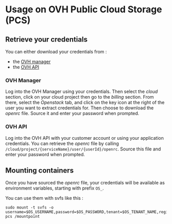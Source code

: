 # Usage on OVH Public Cloud Storage (PCS)

## Retrieve your credentials

You can either download your credentials from :
- the [OVH manager](https://www.ovh.com/manager)
- the [OVH API](https://api.ovh.com)

### OVH Manager

Log into the OVH Manager using your credentials.
Then select the *cloud* section, click on your cloud project
then go to the *billing* section. From there, select
the *Openstack* tab, and click on the key icon at the right
of the user you want to extract credentials for. Then
choose to download the *openrc* file. Source it and
enter your password when prompted.


### OVH API

Log into the OVH API with your customer account or using your
application credentials. You can retrieve the *openrc* file
by calling `/cloud/project/{serviceName}/user/{userId}/openrc`.
Source this file and enter your password when prompted.


## Mounting containers

Once you have sourced the *openrc* file, your credentials will
be available as environment variables, starting with prefix `OS_`.

You can use them with svfs like this :

```
sudo mount -t svfs -o username=$OS_USERNAME,password=$OS_PASSWORD,tenant=$OS_TENANT_NAME,region=$OS_REGION_NAME pcs /mountpoint
```
